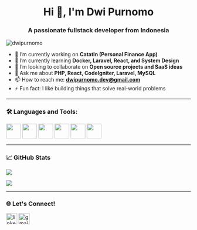 <h1 align="center">Hi 👋, I'm Dwi Purnomo</h1>
<h3 align="center">A passionate fullstack developer from Indonesia</h3>

<p align="left"> <img src="https://komarev.com/ghpvc/?username=dwipurnomo&label=Profile%20views&color=0e75b6&style=flat" alt="dwipurnomo" /> </p>

- 🔭 I’m currently working on **CatatIn (Personal Finance App)**  
- 🌱 I’m currently learning **Docker, Laravel, React, and System Design**  
- 👯 I’m looking to collaborate on **Open source projects and SaaS ideas**  
- 💬 Ask me about **PHP, React, CodeIgniter, Laravel, MySQL**  
- 📫 How to reach me: **dwipurnomo.dev@gmail.com**  
- ⚡ Fun fact: I like building things that solve real-world problems  

---

### 🛠️ Languages and Tools:
<p align="left">
  <img src="https://cdn.jsdelivr.net/gh/devicons/devicon/icons/php/php-original.svg" width="40" />
  <img src="https://cdn.jsdelivr.net/gh/devicons/devicon/icons/laravel/laravel-plain.svg" width="40" />
  <img src="https://cdn.jsdelivr.net/gh/devicons/devicon/icons/javascript/javascript-original.svg" width="40" />
  <img src="https://cdn.jsdelivr.net/gh/devicons/devicon/icons/react/react-original.svg" width="40" />
  <img src="https://cdn.jsdelivr.net/gh/devicons/devicon/icons/docker/docker-original.svg" width="40" />
  <img src="https://cdn.jsdelivr.net/gh/devicons/devicon/icons/mysql/mysql-original.svg" width="40" />
</p>

---

### 📈 GitHub Stats
<p>
  <img align="center" src="https://github-readme-stats.vercel.app/api?username=dwipurnomo&show_icons=true&theme=default" />
</p>
<p>
  <img align="center" src="https://github-readme-streak-stats.herokuapp.com/?user=dwipurnomo&" />
</p>

---

### 🌐 Let's Connect!
<p align="left">
  <a href="https://linkedin.com/in/dwipurnomo" target="blank"><img align="center" src="https://cdn-icons-png.flaticon.com/512/174/174857.png" alt="linkedin" height="30" width="30" /></a>
  <a href="mailto:dwipurnomo.dev@gmail.com" target="blank"><img align="center" src="https://cdn-icons-png.flaticon.com/512/732/732200.png" alt="gmail" height="30" width="30" /></a>
</p>
